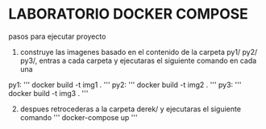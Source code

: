 # LABORATORIO DOCKER COMPOSE

pasos para ejecutar proyecto

1. construye las imagenes basado en el contenido de la carpeta py1/ py2/ py3/, entras a cada carpeta y ejecutaras el siguiente comando en cada una 

py1: '''
    docker build -t img1 .
     '''
py2: '''
    docker build -t img2 .
     '''
py3: '''
    docker build -t img3 .
     '''

2. despues retrocederas a la carpeta derek/ y ejecutaras el siguiente comando
    '''
    docker-compose up
    '''